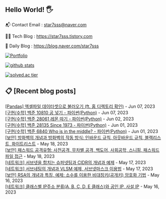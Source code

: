 ## Hello World! 🖐

📬 Contact Email : star7sss@naver.com

👨‍💻 Tech Blog : https://star7sss.tistory.com

🤪 Daily Blog : https://blog.naver.com/star7sss

[![Portfolio](https://img.shields.io/badge/Portfolio-%23000000.svg?style=for-the-badge&logo=firefox&logoColor=#FF7139)](https://fern-way-13f.notion.site/Jang-Thang-3b7b327981a2456c8ee5952eadb848b9)

[![github stats](https://github-readme-stats.vercel.app/api?username=jangThang&show_icons=true&hide_border=False)](https://star7sss.tistory.com)

[![solved.ac tier](http://mazassumnida.wtf/api/v2/generate_badge?boj=star7sss)](https://solved.ac/star7sss)

## 📋 [Recent blog posts]
[[Pandas] 엑셀파일 데이터셋으로 불러오기 (ft. 홈 디렉토리 확인)](https://star7sss.tistory.com/877) - Jun 07, 2023<br>
[[구현/수학] 백준 10810 공 넣기 - 파이썬(Python)](https://star7sss.tistory.com/876) - Jun 07, 2023<br>
[[구현/수학] 백준 28061 레몬 따기 - 파이썬(Python)](https://star7sss.tistory.com/875) - Jun 02, 2023<br>
[[구현/수학] 백준 28135 Since 1973 - 파이썬(Python)](https://star7sss.tistory.com/874) - Jun 01, 2023<br>
[[구현/수학] 백준 6840 Who is in the middle? - 파이썬(Python)](https://star7sss.tistory.com/873) - Jun 01, 2023<br>
[[보안] 방화벽의 개념과 방화벽의 작동 방식: 인바운드 규칙, 아웃바운드 규칙, 블랙리스트, 화이트리스트](https://star7sss.tistory.com/872) - May 18, 2023<br>
[[보안] 패스워드 공격유형: 사전공격, 무차별 공격, 백도어, 사회공학, 스니핑, 패스워드 파일 접근](https://star7sss.tistory.com/871) - May 18, 2023<br>
[[네트워크] 서브넷을 합치는 슈퍼넷팅과 CIDR의 개념과 예제](https://star7sss.tistory.com/870) - May 17, 2023<br>
[[네트워크] 서브네팅의 개념과 VLSM 예제, 서브넷마스크 이용법](https://star7sss.tistory.com/869) - May 17, 2023<br>
[[보안] RSA의 개념과 특징, 예제: 소수를 이용한 비대칭키(공개키) 암호화 기법](https://star7sss.tistory.com/868) - May 16, 2023<br>
[[네트워크] 클래스별 IP주소 분류(A, B, C, D, E 클래스)와 공인 IP, 사설 IP](https://star7sss.tistory.com/867) - May 16, 2023<br>

